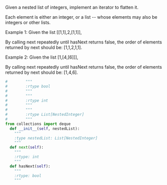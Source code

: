 Given a nested list of integers, implement an iterator to flatten it.

Each element is either an integer, or a list -- whose elements may also be integers or other lists.

Example 1:
Given the list [[1,1],2,[1,1]],

By calling next repeatedly until hasNext returns false, the order of elements returned by next should be: [1,1,2,1,1].



Example 2:
Given the list [1,[4,[6]]],

By calling next repeatedly until hasNext returns false, the order of elements returned by next should be: [1,4,6].




```python
#        """
#        :rtype bool
#        """
#        """
#        :rtype int
#        """
#        """
#        :rtype List[NestedInteger]
#        """
from collections import deque
  def __init__(self, nestedList):
    """
    :type nestedList: List[NestedInteger]
    """
  def next(self):
    """
    :rtype: int
    """
  def hasNext(self):
    """
    :rtype: bool
    """
```
